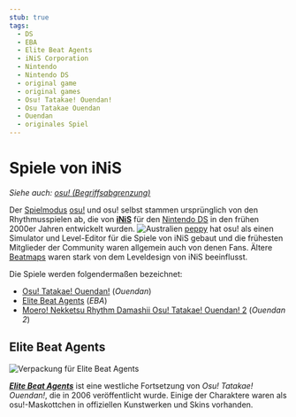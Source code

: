 ```yaml
---
stub: true
tags:
  - DS
  - EBA
  - Elite Beat Agents
  - iNiS Corporation
  - Nintendo
  - Nintendo DS
  - original game
  - original games
  - Osu! Tatakae! Ouendan!
  - Osu Tatakae Ouendan
  - Ouendan
  - originales Spiel
---
```


# Spiele von iNiS

*Siehe auch: [osu! (Begriffsabgrenzung)](/wiki/Disambiguation/osu!)*

Der [Spielmodus](/wiki/Game_mode) [osu!](/wiki/Game_mode/osu!) und osu! selbst stammen ursprünglich von den Rhythmusspielen ab, die von **[iNiS](https://en.wikipedia.org/wiki/INiS_Corporation)** für den [Nintendo DS](https://de.wikipedia.org/wiki/Nintendo_DS) in den frühen 2000er Jahren entwickelt wurden. ![][flag_AU] [peppy](https://osu.ppy.sh/users/2) hat osu! als einen Simulator und Level-Editor für die Spiele von iNiS gebaut und die frühesten Mitglieder der Community waren allgemein auch von denen Fans. Ältere [Beatmaps](/wiki/Beatmap) waren stark von dem Leveldesign von iNiS beeinflusst.

Die Spiele werden folgendermaßen bezeichnet:

- [Osu! Tatakae! Ouendan!](https://en.wikipedia.org/wiki/Osu!_Tatakae!_Ouendan) (*Ouendan*)
- [Elite Beat Agents](#elite-beat-agents) (*EBA*)
- [Moero! Nekketsu Rhythm Damashii Osu! Tatakae! Ouendan! 2](https://en.wikipedia.org/wiki/Moero!_Nekketsu_Rhythm_Damashii_Osu!_Tatakae!_Ouendan_2) (*Ouendan 2*)

## Elite Beat Agents

![](img/Elite-Beat-Agents.jpg "Verpackung für Elite Beat Agents")

***[Elite Beat Agents](https://de.wikipedia.org/wiki/Elite_Beat_Agents)*** ist eine westliche Fortsetzung von *Osu! Tatakae! Ouendan!*, die in 2006 veröffentlicht wurde. Einige der Charaktere waren als osu!-Maskottchen in offiziellen Kunstwerken und Skins vorhanden.

[flag_AU]: /wiki/shared/flag/AU.gif "Australien"

